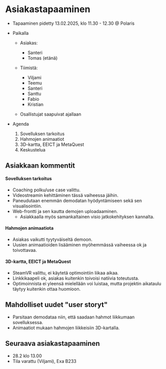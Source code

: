 # Asiakastapaaminen

- Tapaaminen pidetty 13.02.2025, klo 11.30 - 12.30 @ Polaris

- Paikalla
  - Asiakas:
    - Santeri
    - Tomas (etänä)

  - Tiimistä:
    - Viljami
    - Teemu
    - Santeri
    - Santtu
    - Fabio
    - Kristian

  - Osallistujat saapuivat ajallaan

- Agenda
  1. Sovelluksen tarkoitus
  2. Hahmojen animaatiot
  3. 3D-kartta, EEICT ja MetaQuest
  4. Keskustelua
## Asiakkaan kommentit

#### Sovelluksen tarkoitus
- Coaching polku/use case valittu.
- Videostreamin kehittäminen tässä vaiheessa jäihin.
- Paneudutaan enemmän demodatan hyödyntämiseen sekä sen visualisointiin.
- Web-frontti ja sen kautta demojen uploadaaminen.
  - Asiakkaalla myös samankaltainen visio jatkokehityksen kannalta.
#### Hahmojen animaatiota
- Asiakas vaikutti tyytyväiseltä demoon.
- Uusien animaatioiden lisääminen myöhemmässä vaiheessa ok ja toivottavaa.
#### 3D-kartta, EEICT ja MetaQuest
- SteamVR valittu, ei käytetä optimointiin liikaa aikaa.
- Linkkikaapeli ok, asiakas kuitenkin toivoisi natiivia toteutusta.
- Optimoinnista ei yleensä mielellään voi luistaa, mutta projektin aikataulu täytyy kuitenkin ottaa huomioon.
## Mahdolliset uudet "user storyt"
- Parsitaan demodataa niin, että saadaan hahmot liikkumaan sovelluksessa.
- Animaatiot mukaan hahmojen liikkeisiin 3D-kartalla.
## Seuraava asiakastapaaminen

- 28.2 klo 13.00
- Tila varattu (Viljami), Exa B233